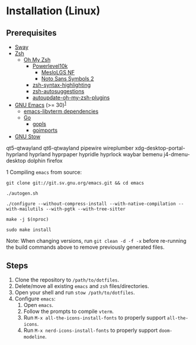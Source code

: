 # Installation (Linux)

## Prerequisites

* [Sway](https://swaywm.org/)
* [Zsh](https://www.zsh.org/)
  * [Oh My Zsh](https://ohmyz.sh/)
    * [Powerlevel10k](https://github.com/romkatv/powerlevel10k#oh-my-zsh)
      * [MesloLGS NF](https://github.com/romkatv/powerlevel10k#fonts)
      * [Noto Sans Symbols 2](https://fonts.google.com/noto/specimen/Noto+Sans+Symbols+2)
    * [zsh-syntax-highlighting](https://github.com/zsh-users/zsh-syntax-highlighting)
    * [zsh-autosuggestions](https://github.com/zsh-users/zsh-autosuggestions)
    * [autoupdate-oh-my-zsh-plugins](https://github.com/tamcore/autoupdate-oh-my-zsh-plugins)
* [GNU Emacs](https://www.gnu.org/software/emacs/) (>= 30)<sup>[1](#footnote1)</sup>
  * [emacs-libvterm dependencies](https://github.com/akermu/emacs-libvterm#requirements)
  * [Go](https://go.dev/doc/install)
    * [gopls](https://pkg.go.dev/golang.org/x/tools/gopls)
    * [goimports](https://pkg.go.dev/golang.org/x/tools/cmd/goimports)
* [GNU Stow](https://www.gnu.org/software/stow/)

qt5-qtwayland
qt6-qtwayland
pipewire
wireplumber
xdg-desktop-portal-hyprland
hyprland
hyprpaper
hypridle
hyprlock
waybar
bemenu
j4-dmenu-desktop
dolphin
firefox

<a name="footnote1">1</a> Compiling `emacs` from source:
```console
git clone git://git.sv.gnu.org/emacs.git && cd emacs
```
```console
./autogen.sh
```
```console
./configure --without-compress-install --with-native-compilation --with-mailutils --with-pgtk --with-tree-sitter
```
```console
make -j $(nproc)
```
```console
sudo make install
```
Note: When changing versions, run `git clean -d -f -x` before re-running the build commands above to remove previously generated files.

## Steps

1. Clone the repository to `/path/to/dotfiles`.
1. Delete/move all existing `emacs` and `zsh` files/directories.
1. Open your shell and run `stow /path/to/dotfiles`.
1. Configure `emacs`:
   1. Open `emacs`.
   1. Follow the prompts to compile `vterm`.
   1. Run `M-x all-the-icons-install-fonts` to properly support `all-the-icons`.
   1. Run `M-x nerd-icons-install-fonts` to properly support `doom-modeline`.
